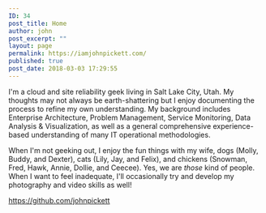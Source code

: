 ```yaml
---
ID: 34
post_title: Home
author: john
post_excerpt: ""
layout: page
permalink: https://iamjohnpickett.com/
published: true
post_date: 2018-03-03 17:29:55
---
```

I'm a cloud and site reliability geek living in Salt Lake City, Utah. My thoughts may not always be earth-shattering but I enjoy documenting the process to refine my own understanding. My background includes Enterprise Architecture, Problem Management, Service Monitoring, Data Analysis &amp; Visualization, as well as a general comprehensive experience-based understanding of many IT operational methodologies.

When I'm not geeking out, I enjoy the fun things with my wife, dogs (Molly, Buddy, and Dexter), cats (Lily, Jay, and Felix), and chickens (Snowman, Fred, Hawk, Annie, Dollie, and Ceecee). Yes, we are <em>those</em> kind of people.  When I want to feel inadequate, I'll occasionally try and develop my photography and video skills as well!

https://github.com/johnpickett